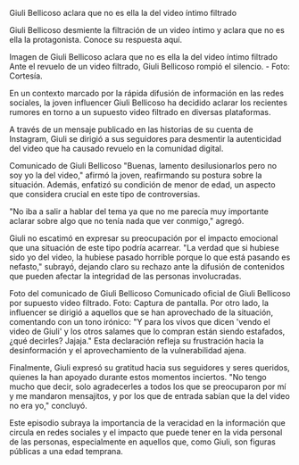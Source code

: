 Giuli Bellicoso aclara que no es ella la del video íntimo filtrado

Giuli Bellicoso desmiente la filtración de un video íntimo y aclara que no es ella la protagonista. Conoce su respuesta aquí.

Imagen de Giuli Bellicoso aclara que no es ella la del video íntimo filtrado
Ante el revuelo de un video filtrado, Giuli Bellicoso rompió el silencio. - Foto: Cortesía.

En un contexto marcado por la rápida difusión de información en las redes sociales, la joven influencer Giuli Bellicoso ha decidido aclarar los recientes rumores en torno a un supuesto video filtrado en diversas plataformas.

A través de un mensaje publicado en las historias de su cuenta de Instagram, Giuli se dirigió a sus seguidores para desmentir la autenticidad del video que ha causado revuelo en la comunidad digital.

Comunicado de Giuli Bellicoso
"Buenas, lamento desilusionarlos pero no soy yo la del video," afirmó la joven, reafirmando su postura sobre la situación. Además, enfatizó su condición de menor de edad, un aspecto que considera crucial en este tipo de controversias.


"No iba a salir a hablar del tema ya que no me parecía muy importante aclarar sobre algo que no tenía nada que ver conmigo," agregó.

Giuli no escatimó en expresar su preocupación por el impacto emocional que una situación de este tipo podría acarrear. "La verdad que si hubiese sido yo del video, la hubiese pasado horrible porque lo que está pasando es nefasto," subrayó, dejando claro su rechazo ante la difusión de contenidos que pueden afectar la integridad de las personas involucradas.

Foto del comunicado de Giuli Bellicoso
Comunicado oficial de Giuli Bellicoso por supuesto video filtrado. Foto: Captura de pantalla.
Por otro lado, la influencer se dirigió a aquellos que se han aprovechado de la situación, comentando con un tono irónico: "Y para los vivos que dicen 'vendo el video de Giuli' y los otros salames que lo compran están siendo estafados, ¿qué decirles? Jajaja." Esta declaración refleja su frustración hacia la desinformación y el aprovechamiento de la vulnerabilidad ajena.

Finalmente, Giuli expresó su gratitud hacia sus seguidores y seres queridos, quienes la han apoyado durante estos momentos inciertos. "No tengo mucho que decir, solo agradecerles a todos los que se preocuparon por mí y me mandaron mensajitos, y por los que de entrada sabían que la del video no era yo," concluyó.

Este episodio subraya la importancia de la veracidad en la información que circula en redes sociales y el impacto que puede tener en la vida personal de las personas, especialmente en aquellos que, como Giuli, son figuras públicas a una edad temprana.

